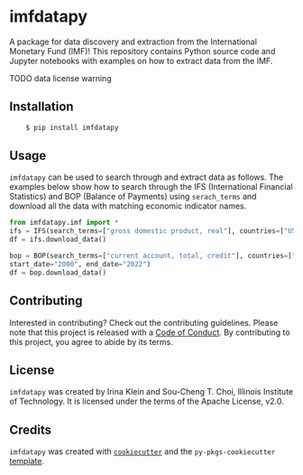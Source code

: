 # imfdatapy

A package for data discovery and extraction from the International Monetary Fund (IMF)!
This repository contains Python source code and Jupyter notebooks with examples on how to extract data from the IMF.

TODO data license warning

## Installation

```bash
    $ pip install imfdatapy
```

## Usage

`imfdatapy` can be used to search through and extract data as follows. The examples below show how to search through the IFS (International Financial Statistics) and BOP (Balance of Payments) using ```serach_terms``` and download all the data with matching economic indicator names.

```python
from imfdatapy.imf import *
ifs = IFS(search_terms=["gross domestic product, real"], countries=["US"], period='Q', start_date="2000", end_date="2022")
df = ifs.download_data()

bop = BOP(search_terms=["current account, total, credit"], countries=["US"], period='Q',
start_date="2000", end_date="2022")
df = bop.download_data()
```

## Contributing

Interested in contributing? Check out the contributing guidelines. Please note that this project is released with a [Code of Conduct](CONDUCT.md). By contributing to this project, you agree to abide by its terms.

## License

`imfdatapy` was created by Irina Klein and Sou-Cheng T. Choi, Illinois Institute of Technology. It is licensed under the terms of the Apache License, v2.0.

## Credits

`imfdatapy` was created with [`cookiecutter`](https://cookiecutter.readthedocs.io/en/latest/) and the `py-pkgs-cookiecutter` [template](https://github.com/py-pkgs/py-pkgs-cookiecutter).